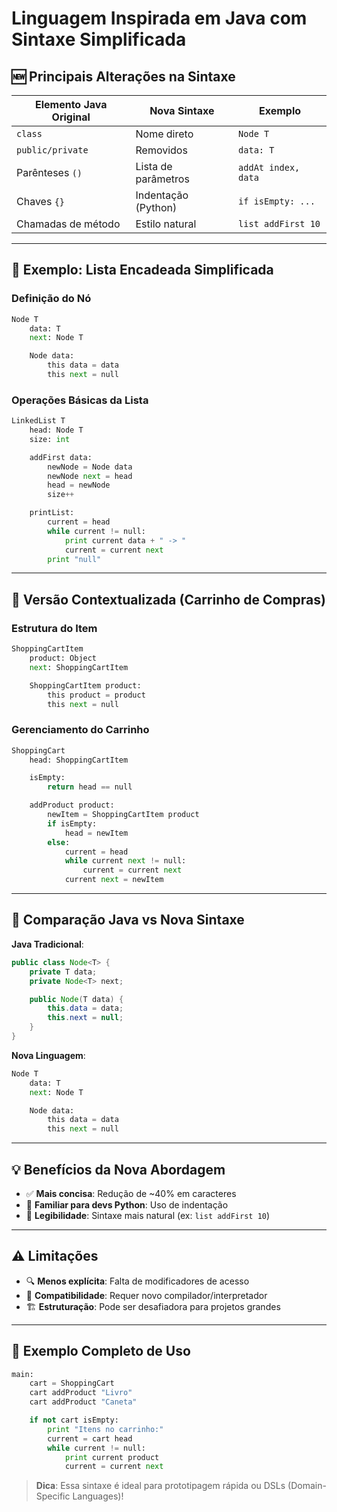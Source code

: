 # Linguagem Inspirada em Java com Sintaxe Simplificada

## 🆕 Principais Alterações na Sintaxe

| Elemento Java Original | Nova Sintaxe        | Exemplo             |
| ---------------------- | ------------------- | ------------------- |
| `class`                | Nome direto         | `Node T`            |
| `public/private`       | Removidos           | `data: T`           |
| Parênteses `()`        | Lista de parâmetros | `addAt index, data` |
| Chaves `{}`            | Indentação (Python) | `if isEmpty: ...`   |
| Chamadas de método     | Estilo natural      | `list addFirst 10`  |

---

## 📝 Exemplo: Lista Encadeada Simplificada

### Definição do Nó

```python
Node T
    data: T
    next: Node T

    Node data:
        this data = data
        this next = null
```

### Operações Básicas da Lista

```python
LinkedList T
    head: Node T
    size: int

    addFirst data:
        newNode = Node data
        newNode next = head
        head = newNode
        size++

    printList:
        current = head
        while current != null:
            print current data + " -> "
            current = current next
        print "null"
```

---

## 🛒 Versão Contextualizada (Carrinho de Compras)

### Estrutura do Item

```python
ShoppingCartItem
    product: Object
    next: ShoppingCartItem

    ShoppingCartItem product:
        this product = product
        this next = null
```

### Gerenciamento do Carrinho

```python
ShoppingCart
    head: ShoppingCartItem

    isEmpty:
        return head == null

    addProduct product:
        newItem = ShoppingCartItem product
        if isEmpty:
            head = newItem
        else:
            current = head
            while current next != null:
                current = current next
            current next = newItem
```

---

## 🔄 Comparação Java vs Nova Sintaxe

**Java Tradicional**:

```java
public class Node<T> {
    private T data;
    private Node<T> next;

    public Node(T data) {
        this.data = data;
        this.next = null;
    }
}
```

**Nova Linguagem**:

```python
Node T
    data: T
    next: Node T

    Node data:
        this data = data
        this next = null
```

---

## 💡 Benefícios da Nova Abordagem

- ✅ **Mais concisa**: Redução de ~40% em caracteres
- 🐍 **Familiar para devs Python**: Uso de indentação
- 🧠 **Legibilidade**: Sintaxe mais natural (ex: `list addFirst 10`)

---

## ⚠️ Limitações

- 🔍 **Menos explícita**: Falta de modificadores de acesso
- 🔄 **Compatibilidade**: Requer novo compilador/interpretador
- 🏗️ **Estruturação**: Pode ser desafiadora para projetos grandes

---

## 🚀 Exemplo Completo de Uso

```python
main:
    cart = ShoppingCart
    cart addProduct "Livro"
    cart addProduct "Caneta"

    if not cart isEmpty:
        print "Itens no carrinho:"
        current = cart head
        while current != null:
            print current product
            current = current next
```

> **Dica**: Essa sintaxe é ideal para prototipagem rápida ou DSLs (Domain-Specific Languages)!
